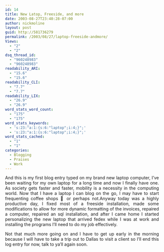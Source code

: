 ```yaml
---
id: 14
title: New Latop, Freeside, and more
date: 2003-08-27T23:40:28-07:00
author: nickmoline
layout: post
guid: http://581736279
permalink: /2003/08/27/laptop-freeside-andmore/
Views:
  - "2"
  - "2"
dsq_thread_id:
  - "960248983"
  - "960248983"
readability_ARI:
  - "15.6"
  - "15.6"
readability_CLI:
  - "7.7"
  - "7.7"
readability_LIX:
  - "26.9"
  - "26.9"
word_stats_word_count:
  - "175"
  - "175"
word_stats_keywords:
  - 's:23:"a:1:{s:6:"laptop";i:4;}";'
  - 's:23:"a:1:{s:6:"laptop";i:4;}";'
word_stats_cached:
  - "1"
  - "1"
categories:
  - Blogging
  - Praises
  - Work
---
```

<div align="justify">
  And this is my first blog entry typed on my brand new laptop computer, I&#8217;ve been waiting for my own laptop for a long time and now I finally have one. As society gets faster and faster, mobility is a necessity in the computing world. Now that I have a laptop I can blog on the go, I may have to start frequenting coffee shops 🙂 or perhaps not.Anyway today was a highly productive day, I fixed most of a freeside installation, made some modifications to allow for more dynamic formatting of the invoices, repaired a computer, repaired an sql installation, and after I came home I started personalizing the new laptop that arrived fedex while I was at work and installing the programs I&#8217;ll need to do my job effectively.</p> 
  
  <p>
    Not that much more going on and I have to get up early in the morning because I will have to take a trip out to Dallas to visit a client so I&#8217;ll end this log entry for now, talk to ya&#8217;ll again soon.
  </p>
</div>